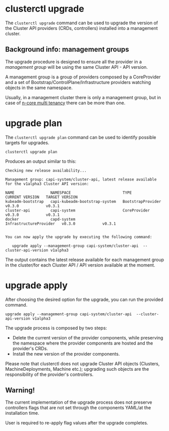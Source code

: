 # clusterctl upgrade

The `clusterctl upgrade` command can be used to upgrade the version of the Cluster API providers (CRDs, controllers)
installed into a management cluster.

## Background info: management groups

The upgrade procedure is designed to ensure all the provider in a *management group* will be using the same
Cluster API - API version.

A management group is a group of providers composed by a CoreProvider and a set of Bootstrap/ControlPlane/Infrastructure
providers watching objects in the same namespace.

Usually, in a management cluster there is only a management group, but in case of [n-core multi tenancy](init.md#multi-tenancy) 
there can be more than one.

# upgrade plan

The `clusterctl upgrade plan` command can be used to identify possible targets for upgrades.


```shell
clusterctl upgrade plan
```

Produces an output similar to this:

```shell
Checking new release availability...

Management group: capi-system/cluster-api, latest release available for the v1alpha3 Cluster API version:

NAME                NAMESPACE                       TYPE                     CURRENT VERSION   TARGET VERSION
kubeadm-bootstrap   capi-kubeadm-bootstrap-system   BootstrapProvider        v0.3.0            v0.3.1
cluster-api         capi-system                     CoreProvider             v0.3.0            v0.3.1
docker              capd-system                     InfrastructureProvider   v0.3.0            v0.3.1


You can now apply the upgrade by executing the following command:

   upgrade apply --management-group capi-system/cluster-api  --cluster-api-version v1alpha3
```

The output contains the latest release available for each management group in the cluster/for each Cluster API / API version
available at the moment.

# upgrade apply

After choosing the desired option for the upgrade, you can run the provided command.

```shell
upgrade apply --management-group capi-system/cluster-api  --cluster-api-version v1alpha3
```

The upgrade process is composed by two steps:

* Delete the current version of the provider components, while preserving the namespace where the provider components 
  are hosted and the provider's CRDs.
* Install the new version of the provider components.

Please note that clusterctl does not upgrade Cluster API objects (Clusters, MachineDeployments, Machine etc.); upgrading 
such objects are the responsibility of the provider's controllers.


<aside class="note warning">

<h1>Warning!</h1>

The current implementation of the upgrade process does not preserve controllers flags that are not set through the
components YAML/at the installation time.

User is required to re-apply flag values after the upgrade completes.

</aside>
